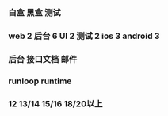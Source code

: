 ### 白盒 黑盒 测试

### web 2  后台 6 UI 2 测试 2 ios 3 android 3 

### 后台 接口文档 邮件

### runloop runtime

###  12 13/14 15/16 18/20以上

